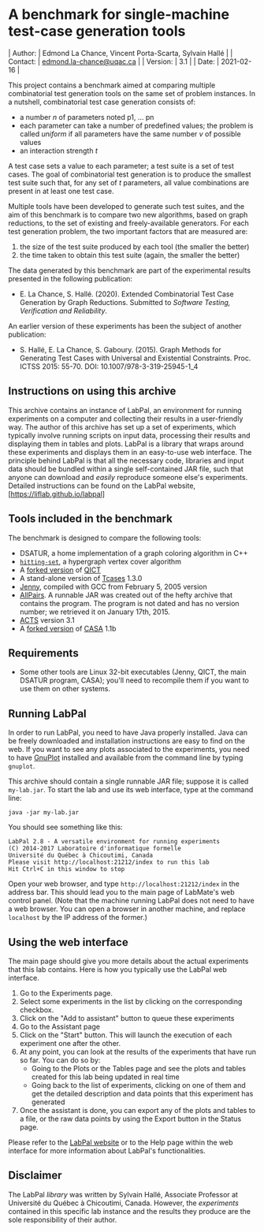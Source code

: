 A benchmark for single-machine test-case generation tools
=========================================================

| Author:      | Edmond La Chance, Vincent Porta-Scarta, Sylvain Hallé |
| Contact:     | edmond.la-chance@uqac.ca                              |
| Version:     | 3.1                                                   |
| Date:        | 2021-02-16                                            |

This project contains a benchmark aimed at comparing multiple combinatorial
test generation tools on the same set of problem instances. In a nutshell,
combinatorial test case generation consists of:

- a number *n* of parameters noted p1, ... pn
- each parameter can take a number of predefined values; the problem is called
  *uniform* if all parameters have the same number *v* of possible values
- an interaction strength *t*

A test case sets a value to each parameter; a test suite is a set of test cases.
The goal of combinatorial test generation is to produce the smallest test suite
such that, for any set of *t* parameters, all value combinations are present in
at least one test case.

Multiple tools have been developed to generate such test suites, and the aim of
this benchmark is to compare two new algorithms, based on graph reductions, to
the set of existing and freely-available generators. For each test generation
problem, the two important factors that are measured are:

1. the size of the test suite produced by each tool (the smaller the better)
2. the time taken to obtain this test suite (again, the smaller the better)

The data generated by this benchmark are part of the experimental results
presented in the following publication:

- E. La Chance, S. Hallé. (2020). Extended Combinatorial Test Case Generation
  by Graph Reductions. Submitted to *Software Testing, Verification and
  Reliability*.

An earlier version of these experiments has been the subject of another
publication:

- S. Hallé, E. La Chance, S. Gaboury. (2015). Graph Methods for Generating Test
  Cases with Universal and Existential Constraints. Proc. ICTSS 2015: 55-70.
  DOI: 10.1007/978-3-319-25945-1_4

Instructions on using this archive
----------------------------------

This archive contains an instance of LabPal, an environment for running
experiments on a computer and collecting their results in a user-friendly way.
The author of this archive has set up a set of experiments, which typically
involve running scripts on input data, processing their results and displaying
them in tables and plots. LabPal is a library that wraps around these
experiments and displays them in an easy-to-use web interface. The principle
behind LabPal is that all the necessary code, libraries and input data should be
bundled within a single self-contained JAR file, such that anyone can download
and *easily* reproduce someone else's experiments. Detailed instructions can be
found on the LabPal website, [https://liflab.github.io/labpal]

Tools included in the benchmark
-------------------------------

The benchmark is designed to compare the following tools:

- DSATUR, a home implementation of a graph coloring algorithm in C++
- [`hitting-set`](https://github.com/bdesham/hitting-set), a hypergraph vertex
  cover algorithm
- A [forked version](https://github.com/sylvainhalle/QICT) of
  [QICT](http://msdn.microsoft.com/en-us/magazine/ee819137.aspx)
- A stand-alone version of
  [Tcases](https://github.com/sylvainhalle/Tcases-Standalone) 1.3.0
- [Jenny](http://burtleburtle.net/bob/math/jenny.html), compiled with GCC
  from February 5, 2005 version
- [AllPairs](http://www.mcdowella.demon.co.uk/allPairs.html). A runnable
  JAR was created out of the hefty archive that contains the program. The
  program is not dated and has no version number; we retrieved it on
  January 17th, 2015.
- [ACTS](https://csrc.nist.gov/Projects/automated-combinatorial-testing-for-software/downloadable-tools)
  version 3.1
- A [forked version](https://github.com/sylvainhalle/casa) of
  [CASA](https://cse.unl.edu/~citportal/) 1.1b

Requirements
------------

- Some other tools are Linux 32-bit executables (Jenny, QICT, the main
  DSATUR program, CASA); you'll need to recompile them if you want to use them
  on other systems.

Running LabPal
--------------

In order to run LabPal, you need to have Java properly installed. Java can be
freely downloaded and installation instructions are easy to find on the web.
If you want to see any plots associated to the experiments, you need to have
[GnuPlot](http://gnuplot.info) installed and available from the command line
by typing `gnuplot`.

This archive should contain a single runnable JAR file; suppose it is called
`my-lab.jar`. To start the lab and use its web interface, type at the command
line:

    java -jar my-lab.jar

You should see something like this:

    LabPal 2.8 - A versatile environment for running experiments
    (C) 2014-2017 Laboratoire d'informatique formelle
    Université du Québec à Chicoutimi, Canada
    Please visit http://localhost:21212/index to run this lab
    Hit Ctrl+C in this window to stop

Open your web browser, and type `http://localhost:21212/index` in the address
bar. This should lead you to the main page of LabMate's web control panel.
(Note that the machine running LabPal does not need to have a web browser.
You can open a browser in another machine, and replace `localhost` by the IP
address of the former.)

Using the web interface
-----------------------

The main page should give you more details about the actual experiments that
this lab contains. Here is how you typically use the LabPal web interface.

1. Go to the Experiments page.
2. Select some experiments in the list by clicking on the corresponding
   checkbox.
3. Click on the "Add to assistant" button to queue these experiments
4. Go to the Assistant page
5. Click on the "Start" button. This will launch the execution of each
   experiment one after the other.
6. At any point, you can look at the results of the experiments that have run so
   far. You can do so by:
   - Going to the Plots or the Tables page and see the plots and tables created
     for this lab being updated in real time
   - Going back to the list of experiments, clicking on one of them and get the
     detailed description and data points that this experiment has generated
7. Once the assistant is done, you can export any of the plots and tables to a
   file, or the raw data points by using the Export button in the Status page.

Please refer to the [LabPal website](https://liflab.github.io/labpal)
or to the Help page within the web interface for more information about
LabPal's functionalities.

Disclaimer
----------

The LabPal *library* was written by Sylvain Hallé, Associate Professor at
Université du Québec à Chicoutimi, Canada. However, the *experiments* contained 
in this specific lab instance and the results they produce are the sole
responsibility of their author.

<!-- :maxLineLen=80: -->